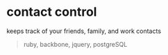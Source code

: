 contact control
===========
keeps track of your friends, family, and work contacts

> ruby, backbone, jquery, postgreSQL
